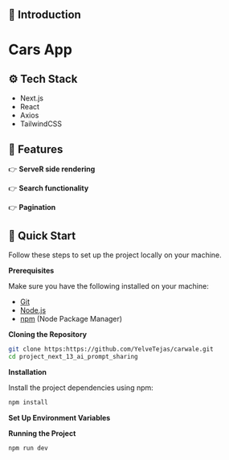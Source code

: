 ## <a name="introduction">🤖 Introduction</a>

<h1>Cars App</h1>


## <a name="tech-stack">⚙️ Tech Stack</a>

- Next.js
- React
- Axios
- TailwindCSS

## <a name="features">🔋 Features</a>

👉 **ServeR side rendering**

👉 **Search functionality**

👉 **Pagination**

## <a name="quick-start">🤸 Quick Start</a>

Follow these steps to set up the project locally on your machine.

**Prerequisites**

Make sure you have the following installed on your machine:

- [Git](https://git-scm.com/)
- [Node.js](https://nodejs.org/en)
- [npm](https://www.npmjs.com/) (Node Package Manager)

**Cloning the Repository**

```bash
git clone https:https://github.com/YelveTejas/carwale.git
cd project_next_13_ai_prompt_sharing
```

**Installation**

Install the project dependencies using npm:

```bash
npm install
```

**Set Up Environment Variables**



 

**Running the Project**

```bash
npm run dev
```

